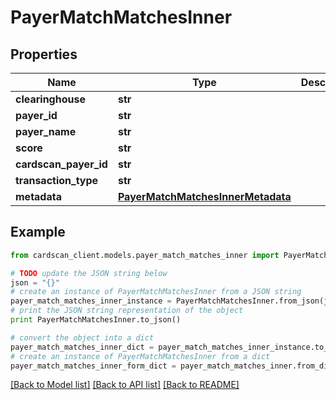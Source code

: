 # PayerMatchMatchesInner


## Properties
Name | Type | Description | Notes
------------ | ------------- | ------------- | -------------
**clearinghouse** | **str** |  | [optional] 
**payer_id** | **str** |  | [optional] 
**payer_name** | **str** |  | [optional] 
**score** | **str** |  | [optional] 
**cardscan_payer_id** | **str** |  | [optional] 
**transaction_type** | **str** |  | [optional] 
**metadata** | [**PayerMatchMatchesInnerMetadata**](PayerMatchMatchesInnerMetadata.md) |  | [optional] 

## Example

```python
from cardscan_client.models.payer_match_matches_inner import PayerMatchMatchesInner

# TODO update the JSON string below
json = "{}"
# create an instance of PayerMatchMatchesInner from a JSON string
payer_match_matches_inner_instance = PayerMatchMatchesInner.from_json(json)
# print the JSON string representation of the object
print PayerMatchMatchesInner.to_json()

# convert the object into a dict
payer_match_matches_inner_dict = payer_match_matches_inner_instance.to_dict()
# create an instance of PayerMatchMatchesInner from a dict
payer_match_matches_inner_form_dict = payer_match_matches_inner.from_dict(payer_match_matches_inner_dict)
```
[[Back to Model list]](../README.md#documentation-for-models) [[Back to API list]](../README.md#documentation-for-api-endpoints) [[Back to README]](../README.md)


